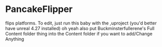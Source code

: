 # PancakeFlipper
flips platforms.
To edit, just run this baby with the ,uproject (you'd better have unreal 4.27 installed)
oh yeah also put Buckminsterfullerene's Full Content folder thing into the Content folder if you want to add/Change Anything
